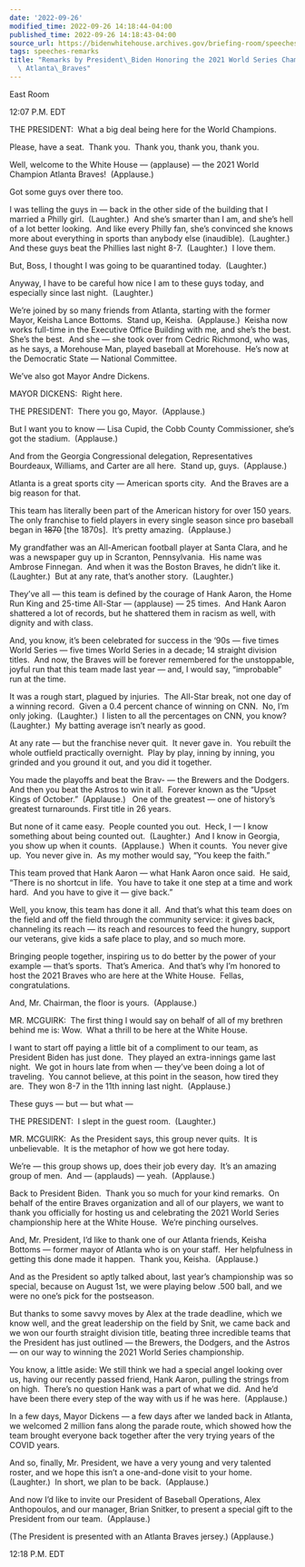 ```yaml
---
date: '2022-09-26'
modified_time: 2022-09-26 14:18:44-04:00
published_time: 2022-09-26 14:18:43-04:00
source_url: https://bidenwhitehouse.archives.gov/briefing-room/speeches-remarks/2022/09/26/remarks-by-president-biden-honoring-the-2021-world-series-champions-the-atlanta-braves/
tags: speeches-remarks
title: "Remarks by President\_Biden Honoring the 2021 World Series Champions, the\
  \ Atlanta\_Braves"
---
```

 
East Room

12:07 P.M. EDT  
  
THE PRESIDENT:  What a big deal being here for the World Champions.  
  
Please, have a seat.  Thank you.  Thank you, thank you, thank you.  
  
Well, welcome to the White House — (applause) — the 2021 World Champion
Atlanta Braves!  (Applause.)   
  
Got some guys over there too.  
  
I was telling the guys in — back in the other side of the building that
I married a Philly girl.  (Laughter.)  And she’s smarter than I am, and
she’s hell of a lot better looking.  And like every Philly fan, she’s
convinced she knows more about everything in sports than anybody else
(inaudible).  (Laughter.)  And these guys beat the Phillies last night
8-7.  (Laughter.)  I love them.  
  
But, Boss, I thought I was going to be quarantined today.  (Laughter.)  
  
Anyway, I have to be careful how nice I am to these guys today, and
especially since last night.  (Laughter.)  
  
We’re joined by so many friends from Atlanta, starting with the former
Mayor, Keisha Lance Bottoms.  Stand up, Keisha.  (Applause.)  Keisha now
works full-time in the Executive Office Building with me, and she’s the
best.  She’s the best.  And she — she took over from Cedric Richmond,
who was, as he says, a Morehouse Man, played baseball at Morehouse. 
He’s now at the Democratic State — National Committee.  
  
We’ve also got Mayor Andre Dickens.   
  
MAYOR DICKENS:  Right here.  
  
THE PRESIDENT:  There you go, Mayor.  (Applause.)   
  
But I want you to know — Lisa Cupid, the Cobb County Commissioner, she’s
got the stadium.  (Applause.)   
  
And from the Georgia Congressional delegation, Representatives
Bourdeaux, Williams, and Carter are all here.  Stand up, guys. 
(Applause.)   
  
Atlanta is a great sports city — American sports city.  And the Braves
are a big reason for that.  
  
This team has literally been part of the American history for over 150
years.  The only franchise to field players in every single season since
pro baseball began in <s>1870</s> \[the 1870s\].  It’s pretty amazing. 
(Applause.)   
  
My grandfather was an All-American football player at Santa Clara, and
he was a newspaper guy up in Scranton, Pennsylvania.  His name was
Ambrose Finnegan.  And when it was the Boston Braves, he didn’t like
it.  (Laughter.)  But at any rate, that’s another story.  (Laughter.)  
  
They’ve all — this team is defined by the courage of Hank Aaron, the
Home Run King and 25-time All-Star — (applause) — 25 times.  And Hank
Aaron shattered a lot of records, but he shattered them in racism as
well, with dignity and with class.   
  
And, you know, it’s been celebrated for success in the ‘90s — five times
World Series — five times World Series in a decade; 14 straight division
titles.  And now, the Braves will be forever remembered for the
unstoppable, joyful run that this team made last year — and, I would
say, “improbable” run at the time.   
  
It was a rough start, plagued by injuries.  The All-Star break, not one
day of a winning record.  Given a 0.4 percent chance of winning on CNN. 
No, I’m only joking.  (Laughter.)  I listen to all the percentages on
CNN, you know?  (Laughter.)  My batting average isn’t nearly as good.   
  
At any rate — but the franchise never quit.  It never gave in.  You
rebuilt the whole outfield practically overnight.  Play by play, inning
by inning, you grinded and you ground it out, and you did it together.  
  
You made the playoffs and beat the Brav- — the Brewers and the Dodgers. 
And then you beat the Astros to win it all.  Forever known as the “Upset
Kings of October.”  (Applause.)   One of the greatest — one of history’s
greatest turnarounds. First title in 26 years.  
  
But none of it came easy.  People counted you out.  Heck, I — I know
something about being counted out.  (Laughter.)  And I know in Georgia,
you show up when it counts.  (Applause.)  When it counts.  You never
give up.  You never give in.  As my mother would say, “You keep the
faith.”  
  
This team proved that Hank Aaron — what Hank Aaron once said.  He said,
“There is no shortcut in life.  You have to take it one step at a time
and work hard.  And you have to give it — give back.”  
  
Well, you know, this team has done it all.  And that’s what this team
does on the field and off the field through the community service: it
gives back, channeling its reach — its reach and resources to feed the
hungry, support our veterans, give kids a safe place to play, and so
much more.  
  
Bringing people together, inspiring us to do better by the power of your
example — that’s sports.  That’s America.  And that’s why I’m honored to
host the 2021 Braves who are here at the White House.  Fellas,
congratulations.  
  
And, Mr. Chairman, the floor is yours.  (Applause.)   
  
MR. MCGUIRK:  The first thing I would say on behalf of all of my
brethren behind me is: Wow.  What a thrill to be here at the White
House.

I want to start off paying a little bit of a compliment to our team, as
President Biden has just done.  They played an extra-innings game last
night.  We got in hours late from when — they’ve been doing a lot of
traveling.  You cannot believe, at this point in the season, how tired
they are.  They won 8-7 in the 11th inning last night.  (Applause.)

These guys — but — but what —

THE PRESIDENT:  I slept in the guest room.  (Laughter.)

MR. MCGUIRK:  As the President says, this group never quits.  It is
unbelievable.  It is the metaphor of how we got here today.

We’re — this group shows up, does their job every day.  It’s an amazing
group of men.  And — (applauds) — yeah.  (Applause.)

Back to President Biden.  Thank you so much for your kind remarks.  On
behalf of the entire Braves organization and all of our players, we want
to thank you officially for hosting us and celebrating the 2021 World
Series championship here at the White House.  We’re pinching ourselves.

And, Mr. President, I’d like to thank one of our Atlanta friends, Keisha
Bottoms — former mayor of Atlanta who is on your staff.  Her helpfulness
in getting this done made it happen.  Thank you, Keisha.  (Applause.)

And as the President so aptly talked about, last year’s championship was
so special, because on August 1st, we were playing below .500 ball, and
we were no one’s pick for the postseason.

But thanks to some savvy moves by Alex at the trade deadline, which we
know well, and the great leadership on the field by Snit, we came back
and we won our fourth straight division title, beating three incredible
teams that the President has just outlined — the Brewers, the Dodgers,
and the Astros — on our way to winning the 2021 World Series
championship.

You know, a little aside: We still think we had a special angel looking
over us, having our recently passed friend, Hank Aaron, pulling the
strings from on high.  There’s no question Hank was a part of what we
did.  And he’d have been there every step of the way with us if he was
here.  (Applause.)

In a few days, Mayor Dickens — a few days after we landed back in
Atlanta, we welcomed 2 million fans along the parade route, which showed
how the team brought everyone back together after the very trying years
of the COVID years.

And so, finally, Mr. President, we have a very young and very talented
roster, and we hope this isn’t a one-and-done visit to your home. 
(Laughter.)  In short, we plan to be back.  (Applause.)   
  
And now I’d like to invite our President of Baseball Operations, Alex
Anthopoulos, and our manager, Brian Snitker, to present a special gift
to the President from our team.  (Applause.)

(The President is presented with an Atlanta Braves
jersey.) (Applause.)  
  
12:18 P.M. EDT
